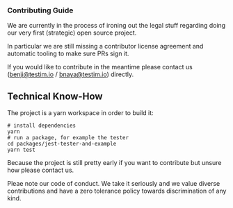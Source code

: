 ### Contributing Guide 

We are currently in the process of ironing out the legal stuff regarding doing our very first (strategic) open source project.

In particular we are still missing a contributor license agreement and automatic tooling to make sure PRs sign it.

If you would like to contribute in the meantime please contact us (benji@testim.io / bnaya@testim.io) directly.

## Technical Know-How

The project is a yarn workspace in order to build it:

```shell
# install dependencies
yarn
# run a package, for example the tester
cd packages/jest-tester-and-example
yarn test
```

Because the project is still pretty early if you want to contribute  but unsure how please contact us.

Pleae note our code of conduct. We take it seriously and we value diverse contributions and have a zero tolerance policy towards discrimination of any kind.